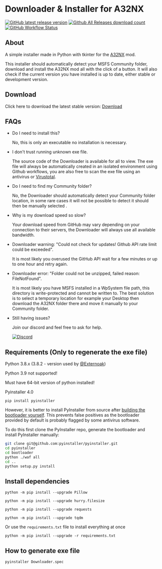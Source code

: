 # Downloader & Installer for A32NX

[![GitHub latest release version](https://img.shields.io/github/v/release/Externoak/A32NX-installer.svg?style=plastic)](https://github.com/Externoak/A32NX-installer/releases/latest)
[![Github All Releases download count](https://img.shields.io/github/downloads/Externoak/A32NX-installer/total.svg?style=plastic)](https://github.com/Externoak/A32NX-installer/releases/latest)
[![GitHub Workflow Status](https://img.shields.io/github/workflow/status/Externoak/A32NX-installer/Build?style=plastic)](https://github.com/Externoak/A32NX-installer/actions)

## About

A simple installer made in Python with tkinter for the [A32NX](https://github.com/flybywiresim/a32nx) mod. 

This installer should automatically detect your MSFS Community folder, download and install the A32NX mod all with the click of a button. It will also check if the current version you have installed is up to date, either stable or development version.

## Download

Click here to download the latest stable version: [Download](https://github.com/Externoak/A32NX-installer/releases/latest/download/A32NX_Downloader.zip)

## FAQs

- Do I need to install this?
  
  No, this is only an executable no installation is necessary.
  
- I don't trust running unknown exe file.
  
  The source code of the Downloader is available for all to view. The exe file will always be automatically created in an isolated environment using Github workflows, 
  you are also free to scan the exe file using an antivirus or [Virustotal](https://www.virustotal.com/). 
  
- Do I need to find my Community folder?
  
  No, the Downloader should automatically detect your Community folder location, in some rare cases it will not be possible to detect it should then be manually selected .

- Why is my download speed so slow?
  
  Your download speed from GitHub may vary depending on your connection to their servers, the Downloader will always use all available bandwidth.
  
- Downloader warning: "Could not check for updates! Github API rate limit could be exceeded".
  
  It is most likely you overused the GitHub API wait for a few minutes or up to one hour and retry again. 
  
- Downloader error: "Folder could not be unzipped, failed reason: FileNotFound".
  
  It is most likely you have MSFS installed in a WpSystem file path, this directory is write-protected and cannot be written to. 
  The best solution is to select a temporary location for example your Desktop then download the A32NX folder there and move it manually to your Community folder.
  
- Still having issues?
  
  Join our discord and feel free to ask for help. 
  
  [![Discord](https://img.shields.io/discord/738864299392630914.svg?label=&logo=discord&logoColor=ffffff&color=7389D8&labelColor=6A7EC2)](https://discord.gg/UjzuHMU)
   
  

## Requirements (Only to regenerate the exe file)

Python 3.8.x (3.8.2 - version used by [@Externoak](https://github.com/Externoak))

Python 3.9 not supported!

Must have 64-bit version of python installed!

Pyinstaller 4.0

`pip install pyinstaller`

However, it is better to install PyInstaller from source after [building the bootloader yourself](https://pyinstaller.readthedocs.io/en/stable/bootloader-building.html). This prevents false positives as the bootloader provided by default is probably flagged by some antivirus software.

To do this first clone the PyInstaller repo, generate the bootloader and install PyInstaller manually:

```sh
git clone git@github.com:pyinstaller/pyinstaller.git
cd pyinstaller
cd bootloader
python ./waf all
cd ..
python setup.py install
```



## Install dependencies

`python -m pip install --upgrade Pillow`

`python -m pip install --upgrade hurry.filesize`

`python -m pip install --upgrade requests`

`python -m pip install --upgrade tqdm`

Or use the `requirements.txt` file to install everything at once

`python -m pip install --upgrade -r requirements.txt`

## How to generate exe file

`pyinstaller Downloader.spec`
